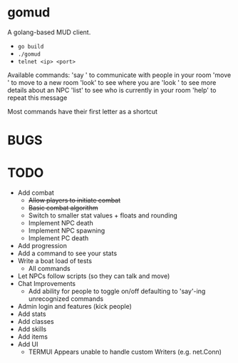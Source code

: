 # gomud

A golang-based MUD client.
* `go build`
* `./gomud`
* `telnet <ip> <port>`

Available commands:
'say <message>' to communicate with people in your room
'move <exit key>' to move to a new room
'look' to see where you are
'look <npc name>' to see more details about an NPC
'list' to see who is currently in your room
'help' to repeat this message

Most commands have their first letter as a shortcut

# BUGS

# TODO
* Add combat
  * ~~Allow players to initiate combat~~
  * ~~Basic combat algorithm~~
  * Switch to smaller stat values + floats and rounding
  * Implement NPC death
  * Implement NPC spawning
  * Implement PC death
* Add progression
* Add a command to see your stats
* Write a boat load of tests
  * All commands
* Let NPCs follow scripts (so they can talk and move)
* Chat Improvements
  * Add ability for people to toggle on/off defaulting to 'say'-ing unrecognized commands
* Admin login and features (kick people)
* Add stats
* Add classes
* Add skills
* Add items
* Add UI
  * TERMUI Appears unable to handle custom Writers (e.g. net.Conn)
